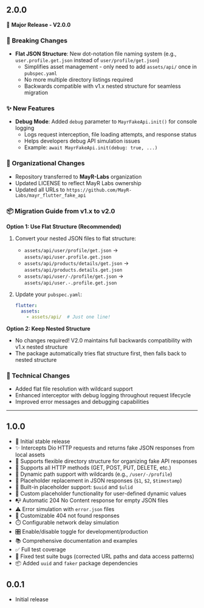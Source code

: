 ## 2.0.0

🎉 **Major Release - V2.0.0**

### 🚀 Breaking Changes
- **Flat JSON Structure**: New dot-notation file naming system (e.g., `user.profile.get.json` instead of `user/profile/get.json`)
  - Simplifies asset management - only need to add `assets/api/` once in `pubspec.yaml`
  - No more multiple directory listings required
  - Backwards compatible with v1.x nested structure for seamless migration

### ✨ New Features
- **Debug Mode**: Added `debug` parameter to `MayrFakeApi.init()` for console logging
  - Logs request interception, file loading attempts, and response status
  - Helps developers debug API simulation issues
  - Example: `await MayrFakeApi.init(debug: true, ...)`

### 🏢 Organizational Changes
- Repository transferred to **MayR-Labs** organization
- Updated LICENSE to reflect MayR Labs ownership
- Updated all URLs to `https://github.com/MayR-Labs/mayr_flutter_fake_api`

### 📦 Migration Guide from v1.x to v2.0

**Option 1: Use Flat Structure (Recommended)**
1. Convert your nested JSON files to flat structure:
   - `assets/api/user/profile/get.json` → `assets/api/user.profile.get.json`
   - `assets/api/products/details/get.json` → `assets/api/products.details.get.json`
   - `assets/api/user/-/profile/get.json` → `assets/api/user.-.profile.get.json`

2. Update your `pubspec.yaml`:
   ```yaml
   flutter:
     assets:
       - assets/api/  # Just one line!
   ```

**Option 2: Keep Nested Structure**
- No changes required! V2.0 maintains full backwards compatibility with v1.x nested structure
- The package automatically tries flat structure first, then falls back to nested structure

### 🔧 Technical Changes
- Added flat file resolution with wildcard support
- Enhanced interceptor with debug logging throughout request lifecycle
- Improved error messages and debugging capabilities

---

## 1.0.0

- 🎉 Initial stable release
- ✨ Intercepts Dio HTTP requests and returns fake JSON responses from local assets
- 📁 Supports flexible directory structure for organizing fake API responses
- 🔄 Supports all HTTP methods (GET, POST, PUT, DELETE, etc.)
- 🌟 Dynamic path support with wildcards (e.g., `/user/-/profile`)
- 🔧 Placeholder replacement in JSON responses (`$1`, `$2`, `$timestamp`)
- 🎲 Built-in placeholder support: `$uuid` and `$ulid`
- 🔧 Custom placeholder functionality for user-defined dynamic values
- 📭 Automatic 204 No Content response for empty JSON files
- ⚠️ Error simulation with `error.json` files
- 🚫 Customizable 404 not found responses
- ⏱️ Configurable network delay simulation
- 🎛️ Enable/disable toggle for development/production
- 📚 Comprehensive documentation and examples
- ✅ Full test coverage
- 🐛 Fixed test suite bugs (corrected URL paths and data access patterns)
- 📦 Added `uuid` and `faker` package dependencies

## 0.0.1

- Initial release
